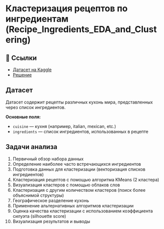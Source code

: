 # Кластеризация рецептов по ингредиентам (Recipe_Ingredients_EDA_and_Clustering)

## 🔗 Ссылки
- [Датасет на Kaggle](https://www.kaggle.com/datasets/kaggle/recipe-ingredients-dataset)
- [Решение](https://www.kaggle.com/code/mostov/recipe-ingredients-eda-and-clustering)
## Датасет

Датасет содержит рецепты различных кухонь мира, представленных через список ингредиентов.

**Основные поля:**
- `cuisine` — кухня (например, italian, mexican, etc.)
- `ingredients` — список ингредиентов, использованных в рецепте

## Задачи анализа

1. Первичный обзор набора данных  
2. Определение наиболее часто встречающихся ингредиентов  
3. Подготовка данных для кластеризации (векторизация списков ингредиентов)  
4. Кластеризация рецептов с помощью алгоритма KMeans (2 кластера)  
5. Визуализация кластеров с помощью облаков слов  
6. Кластеризация с другим количеством кластеров (поиск более объяснимой структуры)  
7. Географическое разделение кухонь
8. Применение альтернативных алгоритмов кластеризации
9. Оценка качества кластеризации с использованием коэффициента силуэта (silhouette score)  
10. Визуализация результатов и выводы